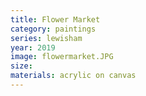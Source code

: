 ```yaml
---
title: Flower Market
category: paintings
series: lewisham
year: 2019
image: flowermarket.JPG
size: 
materials: acrylic on canvas
---
```

